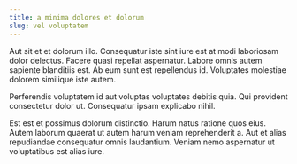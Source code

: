 ```yaml
---
title: a minima dolores et dolorum
slug: vel voluptatem
---
```


Aut sit et et dolorum illo. Consequatur iste sint iure est at modi laboriosam dolor delectus. Facere quasi repellat aspernatur. Labore omnis autem sapiente blanditiis est. Ab eum sunt est repellendus id. Voluptates molestiae dolorem similique iste autem.

Perferendis voluptatem id aut voluptas voluptates debitis quia. Qui provident consectetur dolor ut. Consequatur ipsam explicabo nihil.

Est est et possimus dolorum distinctio. Harum natus ratione quos eius. Autem laborum quaerat ut autem harum veniam reprehenderit a. Aut et alias repudiandae consequatur omnis laudantium. Veniam nemo aspernatur ut voluptatibus est alias iure.
